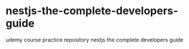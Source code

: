 # nestjs-the-complete-developers-guide
udemy course practice repository nestjs the complete developers guide
